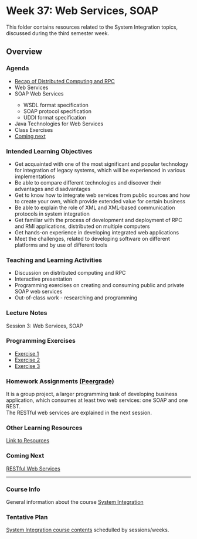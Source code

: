 # Week 37: Web Services, SOAP
This folder contains resources related to the System Integration topics, discussed during the third semester week.	
<h2>Overview</h2>
<h3>Agenda</h3>
<ul>
	<li><a href=https://github.com/datsoftlyngby/soft2019fall-si/tree/master/docs/Sessions/Week36>Recap of Distributed Computing and RPC</a></li>
	<li>Web Services</li>
	<li>SOAP Web Services</li>
	   <ul>
		<li> WSDL format specification</li>
		<li> SOAP protocol specification</li>
  		<li> UDDI format specification</li>
	    </ul>
  	<li>Java Technologies for Web Services</li>
  	<li>Class Exercises</li>
	<li><a href=https://github.com/datsoftlyngby/soft2019fall-si/tree/master/docs/Sessions/Week38>Coming next</a></li>
</ul>

<h3>Intended Learning Objectives</h3>
<ul>
	<li>Get acquainted with one of the most significant and popular technology for integration of legacy systems, which will be experienced in various implementations</li>
	<li>Be able to compare different technologies and discover their advantages and disadvantages</li>
	<li>Get to know how to integrate web services from public sources and how to create your own, which provide extended value for certain business</li>
	<li>Be able to explain the role of XML and XML-based communication protocols in system integration</li>
	<li>Get familiar with the process of development and deployment of RPC and RMI applications, distributed on multiple computers</li>
	<li>Get hands-on experience in developing integrated web applications</li>
	<li>Meet the challenges, related to developing software on different platforms and by use of different tools</li>	
</ul>

<h3>Teaching and Learning Activities</h3>
<ul>
	<li>Discussion on distributed computing and RPC</li>
	<li>Interactive presentation</li>
	<li>Programming exercises on creating and consuming public and private SOAP web services</a></li>	
	<li>Out-of-class work - researching and programming</li>
</ul>
 
<h3>Lecture Notes</h3>
  	<a https://cphbusiness.mrooms.net/mod/resource/view.php?id=167165">Session 3: Web Services, SOAP</a>
  
<h3>Programming Exercises</h3>
<ul>
	<li><a href=https://github.com/datsoftlyngby/soft2019fall-si/tree/master/docs/Sessions/Week37/Class%20Exercises/Exercise%201>Exercise 1</a></li> 
	<li><a href=https://github.com/datsoftlyngby/soft2019fall-si/tree/master/docs/Sessions/Week37/Class%20Exercises/Exercise%202>Exercise 2</a></li> 
	<li><a href=https://github.com/datsoftlyngby/soft2019fall-si/tree/master/docs/Sessions/Week37/Class%20Exercises/Exercise%203>Exercise 3</a></li> 
</ul>
      
<h3>Homework Assignments <a href="https://app.peergrade.io/teacher/courses/cad8c537-e32d-4552-b083-27aa02dfe9e6/assignments"> (Peergrade) </a> </h3>
It is a group project, a larger programming task of developing business application, which consumes at least two web services: one SOAP and one REST.<br>
The RESTful web services are explained in the next session.
	
<h3>Other Learning Resources</h3>
<a href="https://datsoftlyngby.github.io/soft2019fall-si/Sessions/Week37/Resources/">Link to Resources</a>

<h3>Coming Next</h3>
<a href="https://datsoftlyngby.github.io/soft2019fall-si/Sessions/Week38/">RESTful Web Services </a>
<hr>
<h3>Course Info</h3>
General information about the course <a href="https://datsoftlyngby.github.io/soft2019fall/SI/course-info.html"> System Integration</a>
<h3>Tentative Plan</h3>
<a href="https://datsoftlyngby.github.io/soft2019fall-si/Info/tentative-plan">System Integration course contents</a> schedulled by sessions/weeks.</a>



